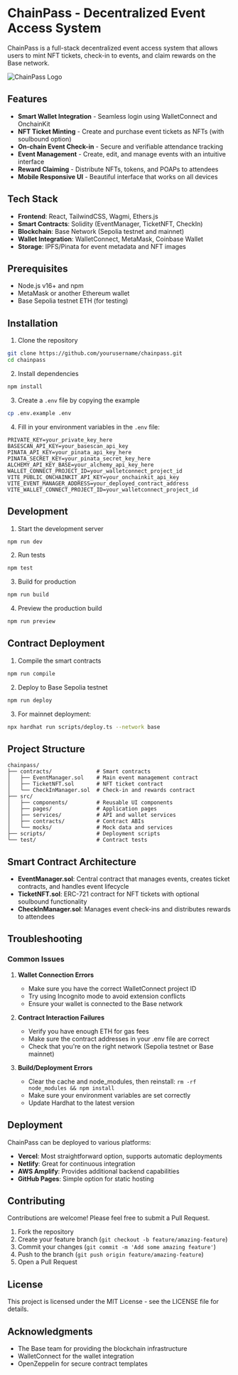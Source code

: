 # ChainPass - Decentralized Event Access System

ChainPass is a full-stack decentralized event access system that allows users to mint NFT tickets, check-in to events, and claim rewards on the Base network.

![ChainPass Logo](https://assets.reown.com/reown-profile-pic.png)

## Features

- **Smart Wallet Integration** - Seamless login using WalletConnect and OnchainKit
- **NFT Ticket Minting** - Create and purchase event tickets as NFTs (with soulbound option)
- **On-chain Event Check-in** - Secure and verifiable attendance tracking
- **Event Management** - Create, edit, and manage events with an intuitive interface
- **Reward Claiming** - Distribute NFTs, tokens, and POAPs to attendees
- **Mobile Responsive UI** - Beautiful interface that works on all devices

## Tech Stack

- **Frontend**: React, TailwindCSS, Wagmi, Ethers.js
- **Smart Contracts**: Solidity (EventManager, TicketNFT, CheckIn)
- **Blockchain**: Base Network (Sepolia testnet and mainnet)
- **Wallet Integration**: WalletConnect, MetaMask, Coinbase Wallet
- **Storage**: IPFS/Pinata for event metadata and NFT images

## Prerequisites

- Node.js v16+ and npm
- MetaMask or another Ethereum wallet
- Base Sepolia testnet ETH (for testing)

## Installation

1. Clone the repository
```bash
git clone https://github.com/yourusername/chainpass.git
cd chainpass
```

2. Install dependencies
```bash
npm install
```

3. Create a `.env` file by copying the example
```bash
cp .env.example .env
```

4. Fill in your environment variables in the `.env` file:
```
PRIVATE_KEY=your_private_key_here
BASESCAN_API_KEY=your_basescan_api_key
PINATA_API_KEY=your_pinata_api_key_here
PINATA_SECRET_KEY=your_pinata_secret_key_here
ALCHEMY_API_KEY_BASE=your_alchemy_api_key_here
WALLET_CONNECT_PROJECT_ID=your_walletconnect_project_id
VITE_PUBLIC_ONCHAINKIT_API_KEY=your_onchainkit_api_key
VITE_EVENT_MANAGER_ADDRESS=your_deployed_contract_address
VITE_WALLET_CONNECT_PROJECT_ID=your_walletconnect_project_id
```

## Development

1. Start the development server
```bash
npm run dev
```

2. Run tests
```bash
npm test
```

3. Build for production
```bash
npm run build
```

4. Preview the production build
```bash
npm run preview
```

## Contract Deployment

1. Compile the smart contracts
```bash
npm run compile
```

2. Deploy to Base Sepolia testnet
```bash
npm run deploy
```

3. For mainnet deployment:
```bash
npx hardhat run scripts/deploy.ts --network base
```

## Project Structure

```
chainpass/
├── contracts/              # Smart contracts
│   ├── EventManager.sol    # Main event management contract
│   ├── TicketNFT.sol       # NFT ticket contract
│   └── CheckInManager.sol  # Check-in and rewards contract
├── src/
│   ├── components/         # Reusable UI components
│   ├── pages/              # Application pages
│   ├── services/           # API and wallet services
│   ├── contracts/          # Contract ABIs
│   └── mocks/              # Mock data and services
├── scripts/                # Deployment scripts
└── test/                   # Contract tests
```

## Smart Contract Architecture

- **EventManager.sol**: Central contract that manages events, creates ticket contracts, and handles event lifecycle
- **TicketNFT.sol**: ERC-721 contract for NFT tickets with optional soulbound functionality
- **CheckInManager.sol**: Manages event check-ins and distributes rewards to attendees

## Troubleshooting

### Common Issues

1. **Wallet Connection Errors**
   - Make sure you have the correct WalletConnect project ID
   - Try using Incognito mode to avoid extension conflicts
   - Ensure your wallet is connected to the Base network

2. **Contract Interaction Failures**
   - Verify you have enough ETH for gas fees
   - Make sure the contract addresses in your .env file are correct
   - Check that you're on the right network (Sepolia testnet or Base mainnet)

3. **Build/Deployment Errors**
   - Clear the cache and node_modules, then reinstall: `rm -rf node_modules && npm install`
   - Make sure your environment variables are set correctly
   - Update Hardhat to the latest version

## Deployment

ChainPass can be deployed to various platforms:

- **Vercel**: Most straightforward option, supports automatic deployments
- **Netlify**: Great for continuous integration
- **AWS Amplify**: Provides additional backend capabilities
- **GitHub Pages**: Simple option for static hosting

## Contributing

Contributions are welcome! Please feel free to submit a Pull Request.

1. Fork the repository
2. Create your feature branch (`git checkout -b feature/amazing-feature`)
3. Commit your changes (`git commit -m 'Add some amazing feature'`)
4. Push to the branch (`git push origin feature/amazing-feature`)
5. Open a Pull Request

## License

This project is licensed under the MIT License - see the LICENSE file for details.

## Acknowledgments

- The Base team for providing the blockchain infrastructure
- WalletConnect for the wallet integration
- OpenZeppelin for secure contract templates
